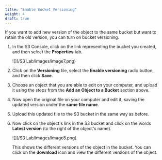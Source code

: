 ```yaml
---
title: "Enable Bucket Versioning"
weight: 4
draft: true
---
```


If you want to add new version of the object to the same bucket but want
to retain the old version, you can turn on bucket versioning.

1.  In the S3 Console, click on the link representing the bucket you
    created, and then select the **Properties** tab.

	![](/S3 Lab/images/image7.png)

2.  Click on the **Versioning** tile, select the **Enable versioning**
    radio button, and then click **Save**.

3.  Choose an object that you are able to edit on your computer, and
    upload it using the steps from the **Add an Object to a Bucket**
    section above.

4.  Now open the original file on your computer and edit it, saving the
    updated version under the **same file name**.

5.  Upload this updated file to the S3 bucket in the same way as before.

6.  Now click on the object's link in the S3 bucket and click on the
    words **Latest version** (to the right of the object's name).

	![](/S3 Lab/images/image8.png)

	This shows the different versions of the object in the bucket. You can
	click on the **download** icon and view the different versions of the
	object.
